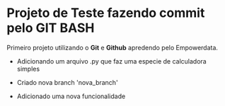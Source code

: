 # Projeto de Teste fazendo commit pelo GIT BASH

Primeiro projeto utilizando o **Git** e **Github** apredendo pelo Empowerdata.

- Adicionando um arquivo .py que faz uma especie de calculadora simples

- Criado nova branch 'nova_branch'

- Adicionado uma nova funcionalidade